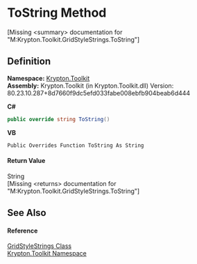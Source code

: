 # ToString Method


\[Missing &lt;summary&gt; documentation for "M:Krypton.Toolkit.GridStyleStrings.ToString"\]



## Definition
**Namespace:** <a href="79d2eac2-21f4-54ff-7552-b20c33c30600.md">Krypton.Toolkit</a>  
**Assembly:** Krypton.Toolkit (in Krypton.Toolkit.dll) Version: 80.23.10.287+8d7660f9dc5efd033fabe008ebfb904beab6d444

**C#**
``` C#
public override string ToString()
```
**VB**
``` VB
Public Overrides Function ToString As String
```



#### Return Value
String  
\[Missing &lt;returns&gt; documentation for "M:Krypton.Toolkit.GridStyleStrings.ToString"\]

## See Also


#### Reference
<a href="0076a617-f7f2-a916-844b-f1402b1e4635.md">GridStyleStrings Class</a>  
<a href="79d2eac2-21f4-54ff-7552-b20c33c30600.md">Krypton.Toolkit Namespace</a>  
